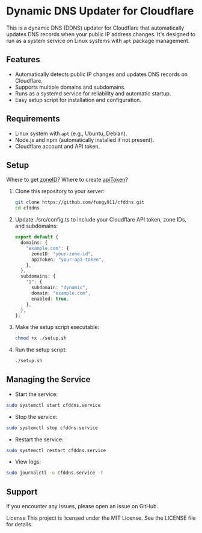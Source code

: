# Dynamic DNS Updater for Cloudflare

This is a dynamic DNS (DDNS) updater for Cloudflare that automatically updates DNS records when your public IP address changes. It's designed to run as a system service on Linux systems with `apt` package management.

## Features

- Automatically detects public IP changes and updates DNS records on Cloudflare.
- Supports multiple domains and subdomains.
- Runs as a systemd service for reliability and automatic startup.
- Easy setup script for installation and configuration.

## Requirements

- Linux system with `apt` (e.g., Ubuntu, Debian).
- Node.js and npm (automatically installed if not present).
- Cloudflare account and API token.

## Setup

Where to get [zoneID](https://developers.cloudflare.com/fundamentals/setup/find-account-and-zone-ids/)?
Where to create [apiToken](https://developers.cloudflare.com/fundamentals/api/get-started/create-token/)?

1. Clone this repository to your server:

   ```bash
   git clone https://github.com/fungy911/cfddns.git
   cd cfddns
   ```

2. Update ./src/config.ts to include your Cloudflare API token, zone IDs, and subdomains:

   ```typescript
   export default {
     domains: {
       "example.com": {
         zoneID: "your-zone-id",
         apiToken: "your-api-token",
       },
     },
     subdomains: {
       "1": {
         subdomain: "dynamic",
         domain: "example.com",
         enabled: true,
       },
     },
   };
   ```

3. Make the setup script executable:

   ```bash
   chmod +x ./setup.sh
   ```

4. Run the setup script:

   ```bash
   ./setup.sh
   ```

## Managing the Service

- Start the service:

```bash
sudo systemctl start cfddns.service
```

- Stop the service:

```bash
sudo systemctl stop cfddns.service
```

- Restart the service:

```bash
sudo systemctl restart cfddns.service
```

- View logs:

```bash
sudo journalctl -u cfddns.service -f
```

## Support

If you encounter any issues, please open an issue on GitHub.

License
This project is licensed under the MIT License. See the LICENSE file for details.
